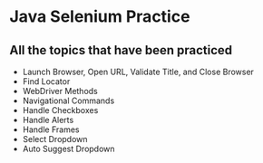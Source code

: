 # **Java Selenium Practice**
## All the topics that have been practiced
- Launch Browser, Open URL, Validate Title, and Close Browser
- Find Locator
- WebDriver Methods
- Navigational Commands
- Handle Checkboxes
- Handle Alerts
- Handle Frames
- Select Dropdown
- Auto Suggest Dropdown
